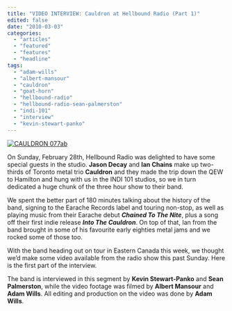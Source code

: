```yaml
---
title: "VIDEO INTERVIEW: Cauldron at Hellbound Radio (Part 1)"
edited: false
date: "2010-03-03"
categories:
  - "articles"
  - "featured"
  - "features"
  - "headline"
tags:
  - "adam-wills"
  - "albert-mansour"
  - "cauldron"
  - "goat-horn"
  - "hellbound-radio"
  - "hellbound-radio-sean-palmerston"
  - "indi-101"
  - "interview"
  - "kevin-stewart-panko"
---
```


[![CAULDRON 077ab](http://www.hellbound.ca/wp-content/uploads/2010/03/CAULDRON-077ab.jpg "CAULDRON 077ab")](http://www.hellbound.ca/wp-content/uploads/2010/03/CAULDRON-077ab.jpg)

On Sunday, February 28th, Hellbound Radio was delighted to have some special guests in the studio. **Jason Decay** and **Ian Chains** make up two-thirds of Toronto metal trio **Cauldron** and they made the trip down the QEW to Hamilton and hung with us in the INDI 101 studios, so we in turn dedicated a huge chunk of the three hour show to their band.

We spent the better part of 180 minutes talking about the history of the band, signing to the Earache Records label and touring non-stop, as well as playing music from their Earache debut _**Chained To The Nite**_, plus a song off their first indie release _**Into The Cauldron**_. On top of that, Ian from the band brought in some of his favourite early eighties metal jams and we rocked some of those too.

With the band heading out on tour in Eastern Canada this week, we thought we’d make some video available from the radio show this past Sunday. Here is the first part of the interview.

The band is interviewed in this segment by **Kevin Stewart-Panko** and **Sean Palmerston**, while the video footage was filmed by **Albert Mansour** and **Adam Wills**. All editing and production on the video was done by **Adam Wills**.
